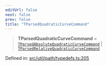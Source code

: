 ```yaml
---
editUrl: false
next: false
prev: false
title: "TParsedQuadraticCurveCommand"
---
```


> **TParsedQuadraticCurveCommand** = [`TParsedAbsoluteQuadraticCurveCommand`](/api/type-aliases/tparsedabsolutequadraticcurvecommand/) \| [`TParsedRelativeQuadraticCurveCommand`](/api/type-aliases/tparsedrelativequadraticcurvecommand/)

Defined in: [src/util/path/typedefs.ts:205](https://github.com/fabricjs/fabric.js/blob/9a792f4b7b8031f02ec7ea4ce8c99f810e45cfec/src/util/path/typedefs.ts#L205)
